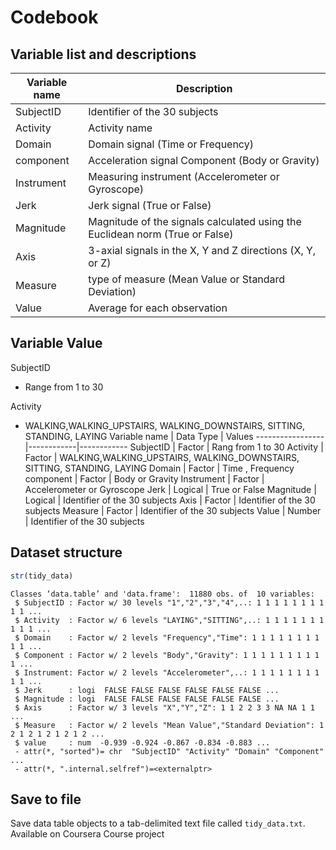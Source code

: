 Codebook
========

Variable list and descriptions
------------------------------

Variable name    | Description
-----------------|------------ 
SubjectID        | Identifier of the 30 subjects 
Activity         | Activity name
Domain           | Domain signal (Time or Frequency)
component        | Acceleration signal Component (Body or Gravity)
Instrument       | Measuring instrument (Accelerometer or Gyroscope)
Jerk             | Jerk signal (True or False)
Magnitude        | Magnitude of the signals calculated using the Euclidean norm (True or False)
Axis             | 3-axial signals in the X, Y and Z directions (X, Y, or Z)
Measure          | type of measure (Mean Value or Standard Deviation)
Value            | Average for each observation

Variable Value
------------------------------
SubjectID 
 * Range from 1 to 30
 
Activity
* WALKING,WALKING_UPSTAIRS, WALKING_DOWNSTAIRS, SITTING, STANDING, LAYING
Variable name    | Data Type  | Values
-----------------|------------|------------ 
SubjectID        | Factor     | Rang from 1 to 30
Activity         | Factor     | WALKING,WALKING_UPSTAIRS, WALKING_DOWNSTAIRS, SITTING, STANDING, LAYING
Domain           | Factor     | Time , Frequency
component        | Factor     | Body or Gravity
Instrument       | Factor     | Accelerometer or Gyroscope
Jerk             | Logical    | True or False
Magnitude        | Logical    | Identifier of the 30 subjects
Axis             | Factor     | Identifier of the 30 subjects
Measure          | Factor     | Identifier of the 30 subjects
Value            | Number     | Identifier of the 30 subjects


Dataset structure
-----------------

```r
str(tidy_data)
```

```
Classes ‘data.table’ and 'data.frame':	11880 obs. of  10 variables:
 $ SubjectID : Factor w/ 30 levels "1","2","3","4",..: 1 1 1 1 1 1 1 1 1 1 ...
 $ Activity  : Factor w/ 6 levels "LAYING","SITTING",..: 1 1 1 1 1 1 1 1 1 1 ...
 $ Domain    : Factor w/ 2 levels "Frequency","Time": 1 1 1 1 1 1 1 1 1 1 ...
 $ Component : Factor w/ 2 levels "Body","Gravity": 1 1 1 1 1 1 1 1 1 1 ...
 $ Instrument: Factor w/ 2 levels "Accelerometer",..: 1 1 1 1 1 1 1 1 1 1 ...
 $ Jerk      : logi  FALSE FALSE FALSE FALSE FALSE FALSE ...
 $ Magnitude : logi  FALSE FALSE FALSE FALSE FALSE FALSE ...
 $ Axis      : Factor w/ 3 levels "X","Y","Z": 1 1 2 2 3 3 NA NA 1 1 ...
 $ Measure   : Factor w/ 2 levels "Mean Value","Standard Deviation": 1 2 1 2 1 2 1 2 1 2 ...
 $ value     : num  -0.939 -0.924 -0.867 -0.834 -0.883 ...
 - attr(*, "sorted")= chr  "SubjectID" "Activity" "Domain" "Component" ...
 - attr(*, ".internal.selfref")=<externalptr>
```


Save to file
------------

Save data table objects to a tab-delimited text file called `tidy_data.txt`. Available on Coursera Course project


